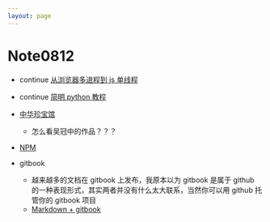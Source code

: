 ```yaml
---
layout: page
---
```


# Note0812


- continue [从浏览器多进程到 js 单线程](https://segmentfault.com/a/1190000012925872)

- continue [简明 python 教程](https://wizardforcel.gitbooks.io/a-byte-of-python/content/57.html)

- [中华珍宝馆](http://www.ltfc.net/)
    - 怎么看吴冠中的作品？？？


- [NPM](https://wohugb.gitbooks.io/npm/content/)

- gitbook 
    - 越来越多的文档在 gitbook 上发布，我原本以为 gitbook 是属于 github 的一种表现形式，其实两者并没有什么太大联系，当然你可以用 github 托管你的 gitbook 项目
    - [Markdown + gitbook](https://wizardforcel.gitbooks.io/markdown-simple-world/content/4.html)
